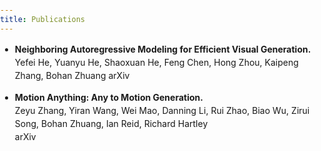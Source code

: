```yaml
---
title: Publications
---
```

<style>
body {
    margin: 0;
    padding: 0;
    width: 100%;
}
p {
    max-width: 100%;
    line-height: 1.5;
    word-wrap: break-word;
}
</style>

- **Neighboring Autoregressive Modeling for Efficient Visual Generation.**  
Yefei He, Yuanyu He, Shaoxuan He, Feng Chen, Hong Zhou, Kaipeng Zhang, Bohan Zhuang 
arXiv  
  
  
  
  
- **Motion Anything: Any to Motion Generation.**    
Zeyu Zhang, Yiran Wang, Wei Mao, Danning Li, Rui Zhao, Biao Wu, Zirui Song, Bohan Zhuang, Ian Reid, Richard Hartley  
arXiv
